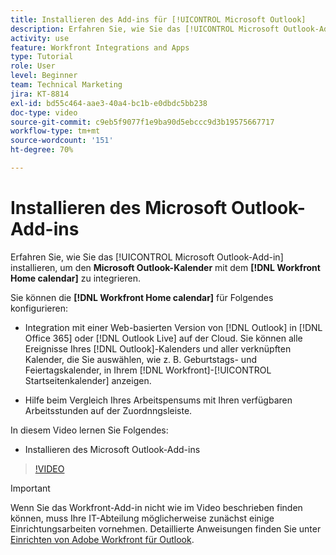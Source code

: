 ```yaml
---
title: Installieren des Add-ins für [!UICONTROL Microsoft Outlook]
description: Erfahren Sie, wie Sie das [!UICONTROL Microsoft Outlook-Add-in] installieren, um den Microsoft Outlook-Kalender mit dem Workfront-Startseiten-Kalender zu integrieren.
activity: use
feature: Workfront Integrations and Apps
type: Tutorial
role: User
level: Beginner
team: Technical Marketing
jira: KT-8814
exl-id: bd55c464-aae3-40a4-bc1b-e0dbdc5bb238
doc-type: video
source-git-commit: c9eb5f9077f1e9ba90d5ebccc9d3b19575667717
workflow-type: tm+mt
source-wordcount: '151'
ht-degree: 70%

---
```


# Installieren des Microsoft Outlook-Add-ins

Erfahren Sie, wie Sie das [!UICONTROL Microsoft Outlook-Add-in] installieren, um den **Microsoft Outlook-Kalender** mit dem **[!DNL Workfront Home calendar]** zu integrieren.

Sie können die **[!DNL Workfront Home calendar]** für Folgendes konfigurieren:

* Integration mit einer Web-basierten Version von [!DNL Outlook] in [!DNL Office 365] oder [!DNL Outlook Live] auf der Cloud. Sie können alle Ereignisse Ihres [!DNL Outlook]-Kalenders und aller verknüpften Kalender, die Sie auswählen, wie z. B. Geburtstags- und Feiertagskalender, in Ihrem [!DNL Workfront]-[!UICONTROL Startseitenkalender] anzeigen.

* Hilfe beim Vergleich Ihres Arbeitspensums mit Ihren verfügbaren Arbeitsstunden auf der Zuordnngsleiste.


In diesem Video lernen Sie Folgendes:

* Installieren des Microsoft Outlook-Add-ins

>[!VIDEO](https://video.tv.adobe.com/v/3431664/?quality=12&learn=on&enablevpops&captions=ger)

>[!IMPORTANT]
>
>Wenn Sie das Workfront-Add-in nicht wie im Video beschrieben finden können, muss Ihre IT-Abteilung möglicherweise zunächst einige Einrichtungsarbeiten vornehmen. Detaillierte Anweisungen finden Sie unter [Einrichten von Adobe Workfront für Outlook](https://experienceleague.adobe.com/docs/workfront/using/adobe-workfront-integrations/workfront-for-outlook/set-up-workfront-for-outlook.html?lang=de).

